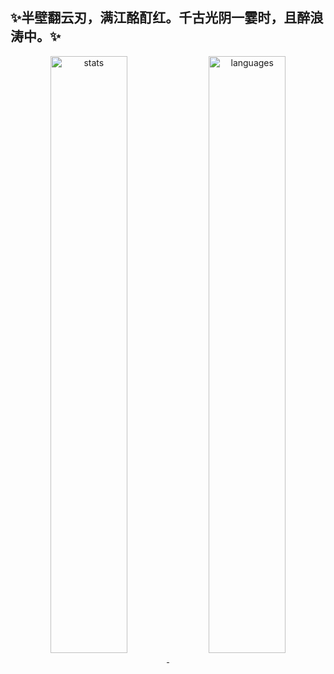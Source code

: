 ## ✨半壁翻云刃，满江酩酊红。千古光阴一霎时，且醉浪涛中。✨

<p align="center">
	<a href="https://github.com/uninge">
		<img width="49.5%" align="center" src="https://github-readme-stats.vercel.app/api?username=uninge&include_all_commits=true&show_icons=true&theme=radical&bg_color=000&title_color=f90&icon_color=f90" alt="stats">
		<img width="49.5%" align="center" src="https://github-readme-stats.vercel.app/api/top-langs/?username=uninge&layout=compact&theme=radical&bg_color=000&title_color=f90" alt="languages">
	</a>
</p>

<!--
**uninge/uninge** is a ✨ _special_ ✨ repository because its `README.md` (this file) appears on your GitHub profile.

Here are some ideas to get you started:

- 🔭 I’m currently working on ...
- 🌱 I’m currently learning ...
- 👯 I’m looking to collaborate on ...
- 🤔 I’m looking for help with ...
- 💬 Ask me about ...
- 📫 How to reach me: ...
- 😄 Pronouns: ...
- ⚡ Fun fact: ...
-->
